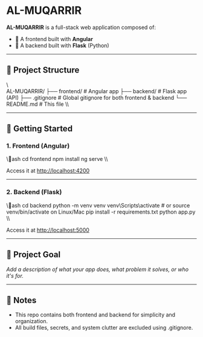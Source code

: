 ﻿# AL-MUQARRIR

**AL-MUQARRIR** is a full-stack web application composed of:

- 🔹 A frontend built with **Angular**
- 🔸 A backend built with **Flask** (Python)

---

## 📁 Project Structure

\\\
AL-MUQARRIR/
├── frontend/   # Angular app
├── backend/    # Flask app (API)
├── .gitignore  # Global gitignore for both frontend & backend
└── README.md   # This file
\\\

---

## 🚀 Getting Started

### 1. Frontend (Angular)

\\\ash
cd frontend
npm install
ng serve
\\\

Access it at [http://localhost:4200](http://localhost:4200)

---

### 2. Backend (Flask)

\\\ash
cd backend
python -m venv venv
venv\Scripts\activate  # or source venv/bin/activate on Linux/Mac
pip install -r requirements.txt
python app.py
\\\

Access it at [http://localhost:5000](http://localhost:5000)

---

## 🧠 Project Goal

_Add a description of what your app does, what problem it solves, or who it's for._

---

## 📌 Notes

- This repo contains both frontend and backend for simplicity and organization.
- All build files, secrets, and system clutter are excluded using \.gitignore\.
